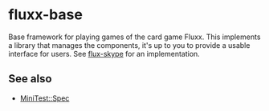 fluxx-base
==========

Base framework for playing games of the card game Fluxx. This implements a
library that manages the components, it's up to you to provide a usable
interface for users. See [flux-skype] for an implementation.

## See also

* [MiniTest::Spec](http://www.rubyinside.com/a-minitestspec-tutorial-elegant-spec-style-testing-that-comes-with-ruby-5354.html)


[flux-skype]: http://example.com
